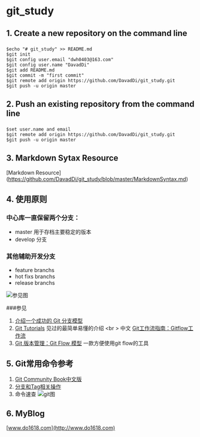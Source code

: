 # git_study

## 1. Create a new repository on the command line


###
    $echo "# git_study" >> README.md
    $git init
    $git config user.email "dwh0403@163.com"
    $git config user.name "DavadDi"
    $git add README.md
    $git commit -m "first commit"
    $git remote add origin https://github.com/DavadDi/git_study.git
    $git push -u origin master

## 2. Push an existing repository from the command line


###
    $set user.name and email
    $git remote add origin https://github.com/DavadDi/git_study.git
    $git push -u origin master




## 3. Markdown Sytax Resource


[Markdown Resource] (https://github.com/DavadDi/git_study/blob/master/MarkdownSyntax.md)

## 4. 使用原则

### 中心库一直保留两个分支：
* master 用于存档主要稳定的版本
* develop 分支

### 其他辅助开发分支
* feature branchs
* hot fixs branchs
* release branchs

![参见图](http://static.oschina.net/uploads/img/201302/25142840_pKcL.png)

###参见
1. [介绍一个成功的 Git 分支模型](http://www.oschina.net/translate/a-successful-git-branching-model)
2. [Git Tutorials](https://www.atlassian.com/git/tutorials)  见过的最简单易懂的介绍 <br \> 中文 [Git工作流指南：Gitflow工作流](http://blog.jobbole.com/76867/) 
3. [Git 版本管理：Git Flow 模型](http://blog.jobbole.com/100264/)  一款方便使用git flow的工具


## 5. Git常用命令参考

1. [Git Community Book中文版](http://gitbook.liuhui998.com/index.html)
2. [分支和Tag相关操作](https://github.com/DavadDi/git_study/blob/develop/develop.md)
3. 命令速查 ![git图](http://www.do1618.com/wp-content/uploads/2016/04/git_big_jb51.jpg)

## 6. MyBlog


[www.do1618.com](http://www.do1618.com)<br />
